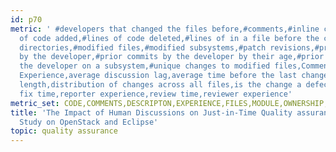 ```yaml
---
id: p70
metric: ' #developers that changed the files before,#comments,#inline comments,#lines
  of code added,#lines of code deleted,#lines of in a file before the change,#modified
  directories,#modified files,#modified subsystems,#patch revisions,#prior commits
  by the developer,#prior commits by the developer by their age,#prior commits by
  the developer on a subsystem,#unique changes to modified files,Comment Sentiment,Commenter
  Experience,average discussion lag,average time before the last change,avg,comment
  length,distribution of changes across all files,is the change a defect fix?,issue
  fix time,reporter experience,review time,reviewer experience'
metric_set: CODE,COMMENTS,DESCRIPTON,EXPERIENCE,FILES,MODULE,OWNERSHIP,REVISIONS,TEMPORAL
title: 'The Impact of Human Discussions on Just-in-Time Quality assurance: An Empirical
  Study on OpenStack and Eclipse'
topic: quality assurance
---
```

